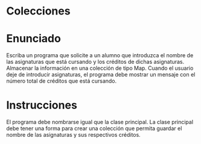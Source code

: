 # Colecciones
# Enunciado
Escriba un programa que solicite a un alumno que introduzca el nombre de las asignaturas que está cursando y los créditos de dichas asignaturas. Almacenar la información en una colección de tipo Map. Cuando el usuario deje de introducir asignaturas, el programa debe mostrar un mensaje con el número total de créditos que está cursando.


# Instrucciones
El programa debe nombrarse igual que la clase principal. La clase principal debe tener una forma para crear una colección que permita guardar el nombre de las asignaturas y sus respectivos créditos.